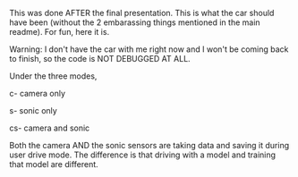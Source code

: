 This was done AFTER the final presentation. This is what the car should have been (without the 2 embarassing things mentioned in the main readme). For fun, here it is.

Warning: I don't have the car with me right now and I won't be coming back to finish, so the code is NOT DEBUGGED AT ALL.

Under the three modes,

c- camera only

s- sonic only

cs- camera and sonic


Both the camera AND the sonic sensors are taking data and saving it during user drive mode.
The difference is that driving with a model and training that model are different.
